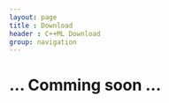 ```yaml
---
layout: page
title : Download
header : C++ML Download
group: navigation
---
```


# ... Comming soon ...